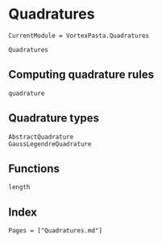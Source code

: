 # Quadratures

```@meta
CurrentModule = VortexPasta.Quadratures
```

```@docs
Quadratures
```

## Computing quadrature rules

```@docs
quadrature
```

## Quadrature types

```@docs
AbstractQuadrature
GaussLegendreQuadrature
```

## Functions

```@docs
length
```

## Index

```@index
Pages = ["Quadratures.md"]
```
